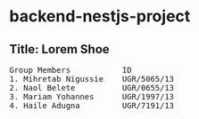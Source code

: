 # backend-nestjs-project

## Title:  Lorem Shoe
<pre>
Group Members           ID
1. Mihretab Nigussie    UGR/5065/13
2. Naol Belete          UGR/0655/13
3. Mariam Yohannes      UGR/1997/13
4. Haile Adugna         UGR/7191/13
</pre>
